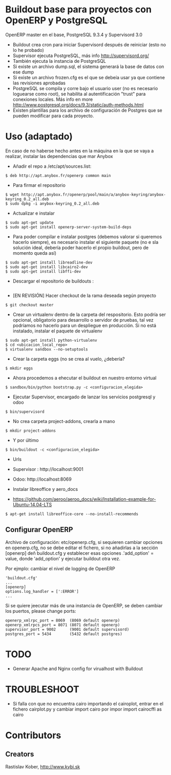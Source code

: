 # Buildout base para proyectos con OpenERP y PostgreSQL
OpenERP master en el base, PostgreSQL 9.3.4 y Supervisord 3.0
- Buildout crea cron para iniciar Supervisord después de reiniciar (esto no lo he probado)
- Supervisor ejecuta PostgreSQL, más info http://supervisord.org/
- También ejecuta la instancia de PostgreSQL
- Si existe un archivo dump.sql, el sistema generará la base de datos con ese dump
- Si existe  un archivo frozen.cfg es el que se debeía usar ya que contiene las revisiones aprobadas
- PostgreSQL se compila y corre bajo el usuario user (no es necesario loguearse como root), se habilita al autentificación "trust" para conexiones locales. Más info en more http://www.postgresql.org/docs/9.3/static/auth-methods.html
- Existen plantillas para los archivo de configuración de Postgres que se pueden modificar para cada proyecto.


# Uso (adaptado)
En caso de no haberse hecho antes en la máquina en la que se vaya a realizar, instalar las dependencias que mar Anybox
- Añadir el repo a /etc/apt/sources.list:
```
$ deb http://apt.anybox.fr/openerp common main
```
- Para firmar el repositorio
```
$ wget http://apt.anybox.fr/openerp/pool/main/a/anybox-keyring/anybox-keyring_0.2_all.deb
$ sudo dpkg -i anybox-keyring_0.2_all.deb
```
- Actualizar e instalar
```
$ sudo apt-get update
$ sudo apt-get install openerp-server-system-build-deps
```
- Para poder compilar e instalar postgres (debemos valorar si queremos hacerlo siempre), es necesario instalar el siguiente paquete (no e sla solución ideal, debería poder hacerlo el propio buildout, pero de momento queda así)
```
$ sudo apt-get install libreadline-dev
$ sudo apt-get install libcairo2-dev
$ sudo apt-get install libffi-dev
```
- Descargar el  repositorio de buildouts :
```
```
- [EN REVISIÓN] Hacer checkout de la rama deseada según proyecto
```
$ git checkout master
```
- Crear un virtualenv dentro de la carpeta del respositorio. Esto podría ser opcional, obligatorio para desarrollo o servidor de pruebas, tal vez podríamos no hacerlo para un despliegue en producción. Si no está instalado, instalar el paquete de virtualenv
```
$ sudo apt-get install python-virtualenv
$ cd <ubicacion_local_repo>
$ virtualenv sandbox --no-setuptools
```
- Crear la carpeta eggs (no se crea al vuelo, ¿debería?
```
$ mkdir eggs
```
- Ahora procedemos a ehecutar el buildout en nuestro entorno virtual
```
$ sandbox/bin/python bootstrap.py -c <configuracion_elegida>
```
- Ejecutar Supervisor, encargado de lanzar los servicios postgresql y odoo
```
$ bin/supervisord
```
- No crea carpeta project-addons, crearla a mano
```
$ mkdir project-addons
```
- Y por último
```
$ bin/buildout -c <configuracion_elegida>
```
- Urls
- Supervisor : http://localhost:9001
- Odoo: http://localhost:8069

- Instalar libreoffice y aero_docs
- https://github.com/aeroo/aeroo_docs/wiki/Installation-example-for-Ubuntu-14.04-LTS
```
$ apt-get install libreoffice-core --no-install-recommends
```

## Configurar OpenERP
Archivo de configuración: etc/openerp.cfg, si sequieren cambiar opciones en  openerp.cfg, no se debe editar el fichero,
si no añadirlas a la sección [openerp] deñ buildout.cfg
y establecer esas opciones .'add_option' = value, donde 'add_option'  y ejecutar buildout otra vez.

Por ejmplo: cambiar el nivel de logging de OpenERP
```
'buildout.cfg'
...
[openerp]
options.log_handler = [':ERROR']
...
```

Si se quiere jeecutar más de una instancia de OpenERP, se deben cambiar los puertos,
please change ports:
```
openerp_xmlrpc_port = 8069  (8069 default openerp)
openerp_xmlrpcs_port = 8071 (8071 default openerp)
supervisor_port = 9002      (9001 default supervisord)
postgres_port = 5434        (5432 default postgres)
```

# TODO
- Generar Apache and Nginx config for virualhost with Buildout

# TROUBLESHOOT
- Si falla con que no encuentra cairo importando el cairoplot, entrar en el fichero cairplot.py y cambiar import cairo por impor import cairocffi as cairo

# Contributors

## Creators

Rastislav Kober, http://www.kybi.sk
